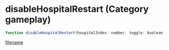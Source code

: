 # disableHospitalRestart (Category gameplay)

```js
function disableHospitalRestart(hospitalIndex: number, toggle: boolean): void
```

[filename](disableHospitalRestart_m.md ':include')
